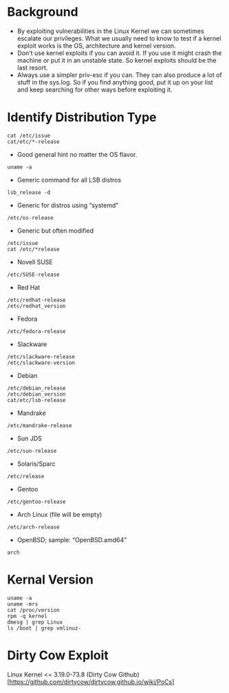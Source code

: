 # Background
- By exploiting vulnerabilities in the Linux Kernel we can sometimes escalate our privileges. What we usually need to know to test if a kernel exploit works is the OS, architecture and kernel version. 
- Don't use kernel exploits if you can avoid it. If you use it might crash the machine or put it in an unstable state. So kernel exploits should be the last resort.
- Always use a simpler priv-esc if you can. They can also produce a lot of stuff in the sys.log. So if you find anything good, put it up on your list and keep searching for other ways before exploiting it.

# Identify Distribution Type
```
cat /etc/issue 
cat/etc/*-release
```
- Good general hint no matter the OS flavor.
```
uname -a 
```
- Generic command for all LSB distros
```
lsb_release -d 
```
- Generic for distros using “systemd” 
```
/etc/os-release 
```
- Generic but often modified 
```
/etc/issue 
cat /etc/*release 
```
- Novell SUSE 
```
/etc/SUSE-release 
```
- Red Hat 
```
/etc/redhat-release
/etc/redhat_version 
```
- Fedora
```
/etc/fedora-release 
```
- Slackware
```
/etc/slackware-release
/etc/slackware-version 
```
- Debian
```
/etc/debian_release
/etc/debian_version 
cat/etc/lsb-release  
```
- Mandrake
```
/etc/mandrake-release 
```
- Sun JDS
```
/etc/sun-release 
```
- Solaris/Sparc
```
/etc/release 
```
- Gentoo
```
/etc/gentoo-release 
```
- Arch Linux (file will be empty) 
```
/etc/arch-release 
```
- OpenBSD; sample: “OpenBSD.amd64” 
```
arch 
```

# Kernal Version
```
uname -a 
uname -mrs 
cat /proc/version 
rpm -q kernel 
dmesg | grep Linux 
ls /boot | grep vmlinuz- 
```

# Dirty Cow Exploit
Linux Kernel <= 3.19.0-73.8
(Dirty Cow Github)[https://github.com/dirtycow/dirtycow.github.io/wiki/PoCs]
